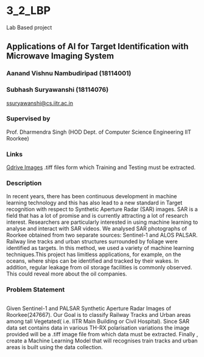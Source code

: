 # 3_2_LBP
Lab Based project 

## Applications of AI for Target Identification with Microwave Imaging System
### Aanand Vishnu Nambudiripad (18114001)
### Subhash Suryawanshi (18114076) 
ssuryawanshi@cs.iitr.ac.in
### Supervised by
Prof. Dharmendra Singh (HOD Dept. of Computer Science Engineering IIT Roorkee)

### Links



[Gdrive Images](https://drive.google.com/drive/folders/1Jnk-6WlgnGXwBOwNyPrNVzb5jg-mADUa?usp=sharing)
.tiff files form which Training and Testing must be extracted.
### Description 
In recent years, there has been continuous development in machine learning technology
and this has also lead to a new standard in Target recognition with respect to Synthetic
Aperture Radar (SAR) images. SAR is a field that has a lot of promise and is currently
attracting a lot of research interest. Researchers are particularly interested in using machine learning to analyse and interact with SAR videos. We analysed SAR photographs of Roorkee obtained from two separate sources: Sentinel-1 and ALOS PALSAR. Railway line tracks and
urban structures surrounded by foliage were identified as targets. In this method, we used a
variety of machine learning techniques.This project has limitless applications, for example,
on the oceans, where ships can be identified and tracked by their wakes. In addition, regular
leakage from oil storage facilities is commonly observed. This could reveal more about the
oil companies.
### Problem Statement
![]()

 Given Sentinel-1 and PALSAR Synthetic Aperture Radar Images
of Roorkee(247667). Our Goal is to classify Railway Tracks and Urban areas among
tall Vegetated( i.e. IITR Main Building or Civil Hospital). Since SAR data set contains data in various TH-RX polarisation variations the image provided will be a .tiff image file from which data must be extracted. Finally , create a Machine Learning Model that will recognises train tracks and urban areas is built using the data collection.

